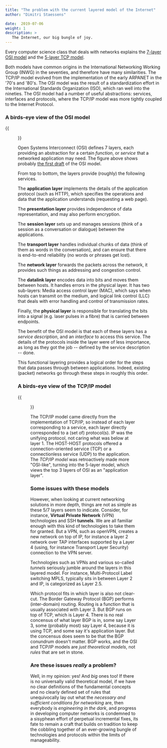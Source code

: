 ```yaml
---
title: "The problem with the current layered model of the Internet"
author: "Dimitri Staessens"

date:  2019-07-06
weight: 1
description: >
   The Internet, our big bungle of joy.
---
```


Every computer science class that deals with networks explains the
[7-layer OSI model](https://www.bmc.com/blogs/osi-model-7-layers/) and
the
[5-layer TCP model](https://subscription.packtpub.com/book/cloud_and_networking/9781789349863/1/ch01lvl1sec13/tcp-ip-layer-model).

Both models have common origins in the International Networking
Working Group (INWG) in the seventies, and therefore have many
similarities. The TCP/IP model evolved from the implementation of the
early ARPANET in the '70's and '80's. The OSI model was the result of
a standardization effort in the International Standards Organization
(ISO), which ran well into the nineties. The OSI model had a number of
useful abstractions: services, interfaces and protocols, where the
TCP/IP model was more tightly coupled to the Internet Protocol.

### A birds-eye view of the OSI model

{{<figure width="40%" src="/docs/concepts/aschenbrenner.png">}}

Open Systems Interconnect (OSI) defines 7 layers, each providing an
abstraction for a certain *function*, or _service_ that a networked
application may need. The figure above shows probably
[the first draft](https://tnc15.wordpress.com/2015/06/17/locked-in-tour-europe/)
of the OSI model.

From top to bottom, the layers provide (roughly) the following
services.

The __application layer__ implements the details of the application
protocol (such as HTTP), which specifies the operations and data that
the application understands (requesting a web page).

The __presentation layer__ provides independence of data representation,
and may also perform encryption.

The __session layer__ sets up and manages sessions (think of a session
as a conversation or dialogue) between the applications.

The __transport layer__ handles individual chunks of data (think of them
as words in the conversation), and can ensure that there is end-to-end
reliability (no words or phrases get lost).

The __network layer__ forwards the packets across the network, it
provides such things as addressing and congestion control.

The __datalink layer__ encodes data into bits and moves them between
hosts. It handles errors in the physical layer. It has two sub-layers:
Media access control layer (MAC), which says when hosts can transmit
on the medium, and logical link control (LLC) that deals with error
handling and control of transmission rates.

Finally, the __physical layer__ is responsible for translating the
bits into a signal (e.g. laser pulses in a fibre) that is carried
between endpoints.

The benefit of the OSI model is that each of these layers has a
_service description_, and an _interface_ to access this service. The
details of the protocols inside the layer were of less importance, as
long as they got the job -- defined by the service description --
done.

This functional layering provides a logical order for the steps that
data passes through between applications. Indeed, existing (packet)
networks go through these steps in roughly this order.

### A birds-eye view of the TCP/IP model

{{<figure width="25%" src="https://static.packt-cdn.com/products/9781789349863/graphics/6c40b664-c424-40e1-9c65-e43ebf17fbb4.png">}}

The TCP/IP model came directly from the implementation of TCP/IP, so
instead of each layer corresponding to a service, each layer directly
corresponded to a (set of) protocol(s). IP was the unifying protocol,
not caring what was below at layer 1. The HOST-HOST protocols offered
a connection-oriented service (TCP) or a connectionless service (UDP)
to the application. The _TCP/IP model_ was retroactively made more
"OSI-like", turning into the 5-layer model, which views the top 3
layers of OSI as an "application layer".

### Some issues with these models

However, when looking at current networking solutions in more depth,
things are not as simple as these 5/7 layers seem to
indicate. Consider, for instance, __Virtual Private Network__ (VPN)
technologies and SSH __tunnels__. We are all familiar enough with this
kind of technologies to take them for granted. But a VPN, such as
openVPN, creates a new network on top of IP, for instance a layer 2
network over TAP interfaces supported by a Layer 4 (using, for
instance Transport Layer Security) connection to the VPN server.

Technologies such as VPNs and various so-called _tunnels_ seriously
jumble around the layers in this layered model. For instance,
Multi-Protocol Label switching MPLS, typically sits in between Layer 2
and IP, is categorized as Layer 2.5.

Which protocol fits in which layer is also not clear-cut. The Border
Gateway Protocol (BGP) performs (inter-domain) routing. Routing is a
function that is usually associated with Layer 3. But BGP runs on top
of TCP, which is Layer 4. There is no real concensus of what layer BGP
is in, some say Layer 3, some (probably most) say Layer 4, because it
is using TCP, and some say it's application layer. But the concensus
does seem to be that the BGP conundrum doesn't matter. BGP works, and
the OSI and TCP/IP models are _just theoretical models_, not _rules_
that are set in stone.

### Are these issues _really_ a problem?

Well, in my opinion: yes! And _big_ ones too! If there is no
universally valid theoretical model, if we have no clear definitions
of the fundamental concepts and no clearly defined set of rules that
unequivocally lay out what the _necessary and sufficient conditions
for networking_ are, then everybody is _engineering in the dark_, and
progress in developing computer networks is condemned to a sisyphean
effort of perpetual incremental fixes, its fate to remain a craft that
builds on tradition to keep the cobbling together of an ever-growing
bungle of technologies and protocols within the limits of
manageability.